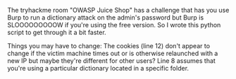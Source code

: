 The tryhackme room "OWASP Juice Shop" has a challenge that has you use Burp to run a dictionary attack on the admin's password but Burp is SLOOOOOOOOOW if you're using the free version. So I wrote this python script to get through it a bit faster. 

Things you may have to change:
The cookies (line 12) don't appear to change if the victim machine times out or is otherwise relaunched with a new IP but maybe they're different for other users?
Line 8 assumes that you're using a particular dictionary located in a specific folder.

